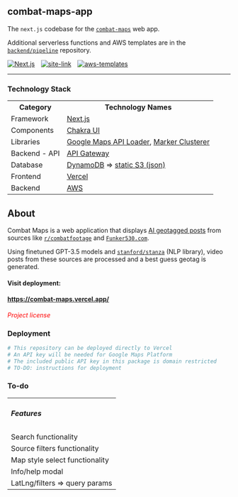 ## combat-maps-app
The `next.js` codebase for the [`combat-maps`](/BAPcon) web app. 

Additional serverless functions and AWS templates are in the [`backend/pipeline`](/BAPcon/combat-maps-pipeline) repository.
<div>

<span style="margin-right:10px;">[![Next.js]](https://github.com/BAPCon/combat-maps-app/blob/master/package.json)</span>
<span style="margin-right:10px;">[![site-link]](https://combat-maps.vercel.app/)</span>
<span style="margin-right:10px;">[![aws-templates]]()</span>

</div>

---

### Technology Stack

<table>
<tbody>
<tr><th>Category</th><th>Technology Names</th></tr>
<tr>
    <td>Framework</td>
    <td><a href="/">Next.js</a></td>
</tr>
<tr>
    <td>Components</td>
    <td><a href='https://chakra-ui.com/docs/components'>Chakra UI</a></td>
</tr>
<tr>
    <td>Libraries</td>
    <td>
    <a href='https://github.com/googlemaps/js-api-loader'>Google Maps API Loader</a>, 
    <a href='https://github.com/googlemaps/js-markerclusterer'>Marker Clusterer</a>
    </td>
</tr>
<tr>
    <td>Backend - API</td>
    <td><a href='https://aws.amazon.com/api-gateway/'>API Gateway</a></td>
</tr>
<tr>
    <td>Database</td>
    <td><a href='https://aws.amazon.com/dynamodb/'>DynamoDB</a> => <a href='https://aws.amazon.com/s3/'>static S3 (json)</a></td>
</tr>
<tr>
    <td>Frontend</td>
    <td>
    <a href='https://vercel.com/'>Vercel</a>
    </td>
</tr>
<tr>
    <td>Backend</td>
    <td>
    <a href='https://aws.amazon.com/'>AWS</a>
    </td>
</tr>
</tbody></table>


## About

Combat Maps is a web application that displays [AI geotagged posts](https://www.github.com/BAPCon/combat-maps-backend) from sources like [`r/combatfootage`](https://www.reddit.com/r/combatfootage) and [`Funker530.com`](https://www.funker530.com).

Using finetuned GPT-3.5 models and [`stanford/stanza`](https://github.com/stanfordnlp/stanza) (NLP library), video posts from these sources are processed and a best guess geotag is generated.

#### Visit deployment: 
#### https://combat-maps.vercel.app/
<i style="color:red">Project license</i>

### Deployment

```python
# This repository can be deployed directly to Vercel
# An API key will be needed for Google Maps Platform
# The included public API key in this package is domain restricted
# TO-DO: instructions for deployment
```

### To-do
<table>
<tbody>
<tr>
<td><h5>Features</h5></td>
</tr>
<tr>
<td>Search functionality</td>
</tr>
<tr>
<td>Source filters functionality</td>
</tr>
<tr>
<td>Map style select functionality</td>
</tr>
<tr>
<td>Info/help modal</td>
</tr>
<tr>
<td>LatLng/filters => query params</td>
</tr>
</tbody>
</table>

[Next.js]: https://img.shields.io/github/package-json/dependency-version/bapcon/combat-maps-app/next?color=463f37&logo=next.js&logoColor=fff&style=for-the-badge
[site-link]: https://img.shields.io/badge/Visit_Site-%20?style=for-the-badge&logo=amazonec2&logoColor=white&labelColor=463f37
[aws-templates]: https://img.shields.io/badge/AWS-templates_%26_code-blue?style=for-the-badge&logo=amazons3&logoColor=white